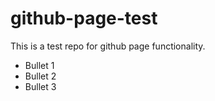 # github-page-test

This is a test repo for github page functionality.

* Bullet 1
* Bullet 2
* Bullet 3
